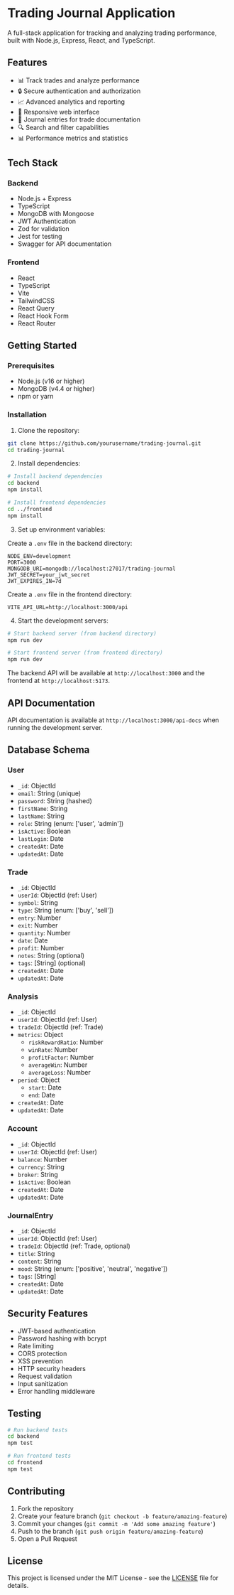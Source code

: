 # Trading Journal Application

A full-stack application for tracking and analyzing trading performance, built with Node.js, Express, React, and TypeScript.

## Features

- 📊 Track trades and analyze performance
- 🔒 Secure authentication and authorization
- 📈 Advanced analytics and reporting
- 📱 Responsive web interface
- 📝 Journal entries for trade documentation
- 🔍 Search and filter capabilities
- 📊 Performance metrics and statistics

## Tech Stack

### Backend
- Node.js + Express
- TypeScript
- MongoDB with Mongoose
- JWT Authentication
- Zod for validation
- Jest for testing
- Swagger for API documentation

### Frontend
- React
- TypeScript
- Vite
- TailwindCSS
- React Query
- React Hook Form
- React Router

## Getting Started

### Prerequisites
- Node.js (v16 or higher)
- MongoDB (v4.4 or higher)
- npm or yarn

### Installation

1. Clone the repository:
```bash
git clone https://github.com/yourusername/trading-journal.git
cd trading-journal
```

2. Install dependencies:
```bash
# Install backend dependencies
cd backend
npm install

# Install frontend dependencies
cd ../frontend
npm install
```

3. Set up environment variables:

Create a `.env` file in the backend directory:
```env
NODE_ENV=development
PORT=3000
MONGODB_URI=mongodb://localhost:27017/trading-journal
JWT_SECRET=your_jwt_secret
JWT_EXPIRES_IN=7d
```

Create a `.env` file in the frontend directory:
```env
VITE_API_URL=http://localhost:3000/api
```

4. Start the development servers:

```bash
# Start backend server (from backend directory)
npm run dev

# Start frontend server (from frontend directory)
npm run dev
```

The backend API will be available at `http://localhost:3000` and the frontend at `http://localhost:5173`.

## API Documentation

API documentation is available at `http://localhost:3000/api-docs` when running the development server.

## Database Schema

### User
- `_id`: ObjectId
- `email`: String (unique)
- `password`: String (hashed)
- `firstName`: String
- `lastName`: String
- `role`: String (enum: ['user', 'admin'])
- `isActive`: Boolean
- `lastLogin`: Date
- `createdAt`: Date
- `updatedAt`: Date

### Trade
- `_id`: ObjectId
- `userId`: ObjectId (ref: User)
- `symbol`: String
- `type`: String (enum: ['buy', 'sell'])
- `entry`: Number
- `exit`: Number
- `quantity`: Number
- `date`: Date
- `profit`: Number
- `notes`: String (optional)
- `tags`: [String] (optional)
- `createdAt`: Date
- `updatedAt`: Date

### Analysis
- `_id`: ObjectId
- `userId`: ObjectId (ref: User)
- `tradeId`: ObjectId (ref: Trade)
- `metrics`: Object
  - `riskRewardRatio`: Number
  - `winRate`: Number
  - `profitFactor`: Number
  - `averageWin`: Number
  - `averageLoss`: Number
- `period`: Object
  - `start`: Date
  - `end`: Date
- `createdAt`: Date
- `updatedAt`: Date

### Account
- `_id`: ObjectId
- `userId`: ObjectId (ref: User)
- `balance`: Number
- `currency`: String
- `broker`: String
- `isActive`: Boolean
- `createdAt`: Date
- `updatedAt`: Date

### JournalEntry
- `_id`: ObjectId
- `userId`: ObjectId (ref: User)
- `tradeId`: ObjectId (ref: Trade, optional)
- `title`: String
- `content`: String
- `mood`: String (enum: ['positive', 'neutral', 'negative'])
- `tags`: [String]
- `createdAt`: Date
- `updatedAt`: Date

## Security Features

- JWT-based authentication
- Password hashing with bcrypt
- Rate limiting
- CORS protection
- XSS prevention
- HTTP security headers
- Request validation
- Input sanitization
- Error handling middleware

## Testing

```bash
# Run backend tests
cd backend
npm test

# Run frontend tests
cd frontend
npm test
```

## Contributing

1. Fork the repository
2. Create your feature branch (`git checkout -b feature/amazing-feature`)
3. Commit your changes (`git commit -m 'Add some amazing feature'`)
4. Push to the branch (`git push origin feature/amazing-feature`)
5. Open a Pull Request

## License

This project is licensed under the MIT License - see the [LICENSE](LICENSE) file for details.